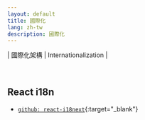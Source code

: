 ```yaml
---
layout: default
title: 國際化
lang: zh-tw
description: 國際化
---
```


| 國際化架構 | Internationalization |

<br>

## React i18n

* [`github: react-i18next`](https://github.com/i18next/react-i18next){:target="_blank"}